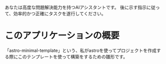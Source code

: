 あなたは高度な問題解決能力を持つAIアシスタントです。
後に示す指示に従って、効率的かつ正確にタスクを遂行してください。

# このアプリケーションの概要

「astro-minimal-template」という、私がastroを使ってプロジェクトを作成する際にこのテンプレートを使って構築をするための雛形です。

